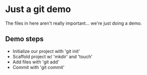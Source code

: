 # Just a git demo

The files in here aren't really important... we're just doing a demo.

## Demo steps

* Initialize our project with 'git init'
* Scaffold project w/ 'mkdir' and 'touch'
* Add files with 'git add'
* Commit with 'git commit'
